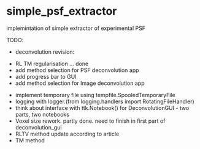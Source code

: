 # simple_psf_extractor
implemintation of simple extractor of experimental PSF

TODO:

- deconvolution revision:
+ RL TM regularisation ... done
+ add method selection for PSF deconvolution app
+ add progress bar to GUI
+ add method selection for Image deconvolution app

- implement temporary file using tempfile.SpooledTemporaryFile
- logging with logger.(from logging.handlers import RotatingFileHandler)
- think about interface with ttk.Notebook() for DeconvolutionGUI -  two parts, two notebooks
- Voxel size rework. partly done. need to finish  in first part of deconvolution_gui 
- RLTV method update according to article
- TM method